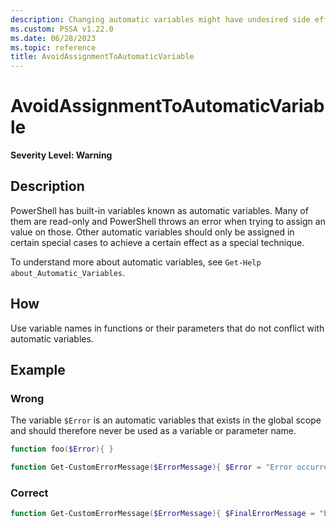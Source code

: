 ```yaml
---
description: Changing automatic variables might have undesired side effects
ms.custom: PSSA v1.22.0
ms.date: 06/28/2023
ms.topic: reference
title: AvoidAssignmentToAutomaticVariable
---
```

# AvoidAssignmentToAutomaticVariable

**Severity Level: Warning**

## Description

PowerShell has built-in variables known as automatic variables. Many of them are read-only and
PowerShell throws an error when trying to assign an value on those. Other automatic variables should
only be assigned in certain special cases to achieve a certain effect as a special technique.

To understand more about automatic variables, see `Get-Help about_Automatic_Variables`.

## How

Use variable names in functions or their parameters that do not conflict with automatic variables.

## Example

### Wrong

The variable `$Error` is an automatic variables that exists in the global scope and should therefore
never be used as a variable or parameter name.

```powershell
function foo($Error){ }
```

```powershell
function Get-CustomErrorMessage($ErrorMessage){ $Error = "Error occurred: $ErrorMessage" }
```

### Correct

```powershell
function Get-CustomErrorMessage($ErrorMessage){ $FinalErrorMessage = "Error occurred: $ErrorMessage" }
```
